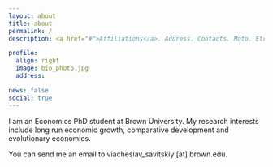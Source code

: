 ```yaml
---
layout: about
title: about
permalink: /
description: <a href="#">Affiliations</a>. Address. Contacts. Moto. Etc.

profile:
  align: right
  image: bio_photo.jpg
  address: 

news: false
social: true
---
```


I am an Economics PhD student at Brown University. My research interests include long run economic growth, comparative development and evolutionary economics.

You can send me an email to viacheslav_savitskiy \[at\] brown.edu.

